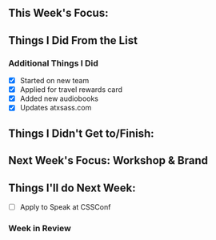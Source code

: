 
## This Week's Focus:

## Things I Did From the List

### Additional Things I Did

- [x] Started on new team
- [x] Applied for travel rewards card
- [x] Added new audiobooks
- [x] Updates atxsass.com

## Things I Didn't Get to/Finish:

## Next Week's Focus: Workshop & Brand

## Things I'll do Next Week:
- [ ] Apply to Speak at CSSConf

### Week in Review
